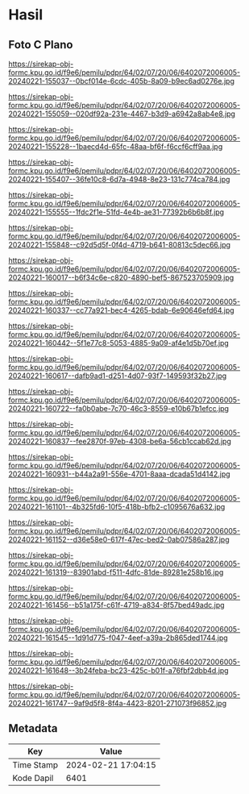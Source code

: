 # Hasil

## Foto C Plano

https://sirekap-obj-formc.kpu.go.id/f9e6/pemilu/pdpr/64/02/07/20/06/6402072006005-20240221-155037--0bcf014e-6cdc-405b-8a09-b9ec6ad0276e.jpg

https://sirekap-obj-formc.kpu.go.id/f9e6/pemilu/pdpr/64/02/07/20/06/6402072006005-20240221-155059--020df92a-231e-4467-b3d9-a6942a8ab4e8.jpg

https://sirekap-obj-formc.kpu.go.id/f9e6/pemilu/pdpr/64/02/07/20/06/6402072006005-20240221-155228--1baecd4d-65fc-48aa-bf6f-f6ccf6cff9aa.jpg

https://sirekap-obj-formc.kpu.go.id/f9e6/pemilu/pdpr/64/02/07/20/06/6402072006005-20240221-155407--36fe10c8-6d7a-4948-8e23-131c774ca784.jpg

https://sirekap-obj-formc.kpu.go.id/f9e6/pemilu/pdpr/64/02/07/20/06/6402072006005-20240221-155555--1fdc2f1e-51fd-4e4b-ae31-77392b6b6b8f.jpg

https://sirekap-obj-formc.kpu.go.id/f9e6/pemilu/pdpr/64/02/07/20/06/6402072006005-20240221-155848--c92d5d5f-0f4d-4719-b641-80813c5dec66.jpg

https://sirekap-obj-formc.kpu.go.id/f9e6/pemilu/pdpr/64/02/07/20/06/6402072006005-20240221-160017--b6f34c6e-c820-4890-bef5-867523705909.jpg

https://sirekap-obj-formc.kpu.go.id/f9e6/pemilu/pdpr/64/02/07/20/06/6402072006005-20240221-160337--cc77a921-bec4-4265-bdab-6e90646efd64.jpg

https://sirekap-obj-formc.kpu.go.id/f9e6/pemilu/pdpr/64/02/07/20/06/6402072006005-20240221-160442--5f1e77c8-5053-4885-9a09-af4e1d5b70ef.jpg

https://sirekap-obj-formc.kpu.go.id/f9e6/pemilu/pdpr/64/02/07/20/06/6402072006005-20240221-160617--dafb9ad1-d251-4d07-93f7-149593f32b27.jpg

https://sirekap-obj-formc.kpu.go.id/f9e6/pemilu/pdpr/64/02/07/20/06/6402072006005-20240221-160722--fa0b0abe-7c70-46c3-8559-e10b67b1efcc.jpg

https://sirekap-obj-formc.kpu.go.id/f9e6/pemilu/pdpr/64/02/07/20/06/6402072006005-20240221-160837--fee2870f-97eb-4308-be6a-56cb1ccab62d.jpg

https://sirekap-obj-formc.kpu.go.id/f9e6/pemilu/pdpr/64/02/07/20/06/6402072006005-20240221-160931--b44a2a91-556e-4701-8aaa-dcada51d4142.jpg

https://sirekap-obj-formc.kpu.go.id/f9e6/pemilu/pdpr/64/02/07/20/06/6402072006005-20240221-161101--4b325fd6-10f5-418b-bfb2-c1095676a632.jpg

https://sirekap-obj-formc.kpu.go.id/f9e6/pemilu/pdpr/64/02/07/20/06/6402072006005-20240221-161152--d36e58e0-617f-47ec-bed2-0ab07586a287.jpg

https://sirekap-obj-formc.kpu.go.id/f9e6/pemilu/pdpr/64/02/07/20/06/6402072006005-20240221-161319--83901abd-f511-4dfc-81de-89281e258b16.jpg

https://sirekap-obj-formc.kpu.go.id/f9e6/pemilu/pdpr/64/02/07/20/06/6402072006005-20240221-161456--b51a175f-c61f-4719-a834-8f57bed49adc.jpg

https://sirekap-obj-formc.kpu.go.id/f9e6/pemilu/pdpr/64/02/07/20/06/6402072006005-20240221-161545--1d91d775-f047-4eef-a39a-2b865ded1744.jpg

https://sirekap-obj-formc.kpu.go.id/f9e6/pemilu/pdpr/64/02/07/20/06/6402072006005-20240221-161648--3b24feba-bc23-425c-b01f-a76fbf2dbb4d.jpg

https://sirekap-obj-formc.kpu.go.id/f9e6/pemilu/pdpr/64/02/07/20/06/6402072006005-20240221-161747--9af9d5f8-8f4a-4423-8201-271073f96852.jpg


## Metadata

| Key        | Value               |
| ---------- | ------------------- |
| Time Stamp | 2024-02-21 17:04:15 |
| Kode Dapil | 6401                |



